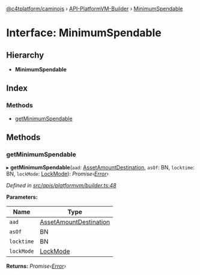 [@c4tplatform/caminojs](../api.md) › [API-PlatformVM-Builder](../modules/api_platformvm_builder.md) › [MinimumSpendable](api_platformvm_builder.minimumspendable.md)

# Interface: MinimumSpendable

## Hierarchy

* **MinimumSpendable**

## Index

### Methods

* [getMinimumSpendable](api_platformvm_builder.minimumspendable.md#getminimumspendable)

## Methods

###  getMinimumSpendable

▸ **getMinimumSpendable**(`aad`: [AssetAmountDestination](../classes/api_platformvm_utxos.assetamountdestination.md), `asOf`: BN, `locktime`: BN, `lockMode`: [LockMode](../modules/api_platformvm_builder.md#lockmode)): *Promise‹[Error](../classes/src_utils.caminoerror.md#static-error)›*

*Defined in [src/apis/platformvm/builder.ts:48](https://github.com/chain4travel/caminojs/blob/8077d740/src/apis/platformvm/builder.ts#L48)*

**Parameters:**

Name | Type |
------ | ------ |
`aad` | [AssetAmountDestination](../classes/api_platformvm_utxos.assetamountdestination.md) |
`asOf` | BN |
`locktime` | BN |
`lockMode` | [LockMode](../modules/api_platformvm_builder.md#lockmode) |

**Returns:** *Promise‹[Error](../classes/src_utils.caminoerror.md#static-error)›*
